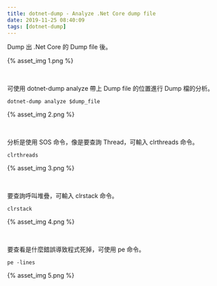 ```yaml
---
title: dotnet-dump - Analyze .Net Core dump file
date: 2019-11-25 08:40:09
tags: [dotnet-dump]
---
```


Dump 出 .Net Core 的 Dump file 後。  

<!-- More -->

{% asset_img 1.png %}

</br>


可使用 dotnet-dump analyze 帶上 Dump file 的位置進行 Dump 檔的分析。  

    dotnet-dump analyze $dump_file

{% asset_img 2.png %}

</br>


分析是使用 SOS 命令，像是要查詢 Thread，可輸入 clrthreads 命令。  

    clrthreads

{% asset_img 3.png %}

</br>


要查詢呼叫堆疊，可輸入 clrstack 命令。  

    clrstack

{% asset_img 4.png %}

</br>


要查看是什麼錯誤導致程式死掉，可使用 pe 命令。

    pe -lines

{% asset_img 5.png %}
